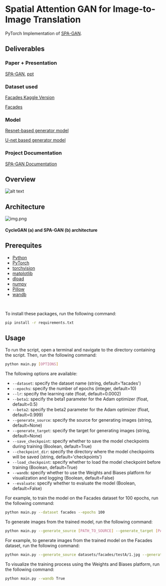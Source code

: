 # Spatial Attention GAN for Image-to-Image Translation

PyTorch Implementation of [SPA-GAN](https://arxiv.org/pdf/1908.06616.pdf).
## Deliverables
### Paper + Presentation
[SPA-GAN](paper.pdf), [ppt](SPA-GAN.pptx)
### Dataset used 
[Facades Kaggle Version](https://www.kaggle.com/datasets/balraj98/facades-dataset)

[Facades](facades.zip)
### Model
[Resnet-based generator model](CycleGAN.ipynb)

[U-net based generator model](main.py)
### Project Documentation
[SPA-GAN Documentation](SPA-GAN.docx)

## Overview
![alt text](img/cyclegan.png)

## Architecture
![img.png](img/img.png)
#### CycleGAN (a) and SPA-GAN (b) architecture 

## Prerequites
* [Python](https://www.continuum.io/downloads)
* [PyTorch](http://pytorch.org/)
* [torchvision]('https://pytorch.org/docs/stable/torchvision/index.html')
* [matplotlib](http://matplotlib.org/)
* [dload]('https://pypi.org/project/dload/')
* [numpy](http://www.numpy.org/)
* [Pillow](https://pillow.readthedocs.io/en/5.1.x/)
* [wandb](https://www.wandb.ai/)
<br>

To install these packages, run the following command:

```bash
pip install -r requirements.txt
```

## Usage

To run the script, open a terminal and navigate to the directory containing the script. Then, run the following command:

```bash
python main.py [OPTIONS]
```
The following options are available:

- `--dataset`: specify the dataset name (string, default='facades')
- `--epochs`: specify the number of epochs (integer, default=10)
- `--lr`: specify the learning rate (float, default=0.0002)
- `--beta1`: specify the beta1 parameter for the Adam optimizer (float, default=0.5)
- `--beta2`: specify the beta2 parameter for the Adam optimizer (float, default=0.999)
- `--generate_source`: specify the source for generating images (string, default=None)
- `--generate_target`: specify the target for generating images (string, default=None)
- `--save_checkpoint`: specify whether to save the model checkpoints during training (Boolean, default=True)
- `--checkpoint_dir`: specify the directory where the model checkpoints will be saved (string, default='checkpoints')
- `--load_checkpoint`: specify whether to load the model checkpoint before training (Boolean, default=True)
- `--wandb`: specify whether to use the Weights and Biases platform for visualization and logging (Boolean, default=False)
- `--evaluate`: specify whether to evaluate the model (Boolean, default=False)

For example, to train the model on the Facades dataset for 100 epochs, run the following command:

```bash
python main.py --dataset facades --epochs 100
```

To generate images from the trained model, run the following command:

```bash
python main.py --generate_source [PATH_TO_SOURCE] --generate_target [PATH_TO_TARGET]
```

For example, to generate images from the trained model on the Facades dataset, run the following command:

```bash
python main.py --generate_source datasets/facades/testA/1.jpg --generate_target datasets/facades/testB/1.jpg
```

To visualize the training process using the Weights and Biases platform, run the following command:

```bash
python main.py --wandb True
```

